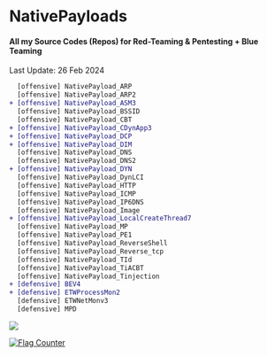# NativePayloads
#### All my Source Codes (Repos) for Red-Teaming & Pentesting + Blue Teaming

Last Update: 26 Feb 2024  
```diff
  [offensive] NativePayload_ARP
  [offensive] NativePayload_ARP2
+ [offensive] NativePayload_ASM3
  [offensive] NativePayload_BSSID
  [offensive] NativePayload_CBT
+ [offensive] NativePayload_CDynApp3
+ [offensive] NativePayload_DCP
+ [offensive] NativePayload_DIM
  [offensive] NativePayload_DNS
  [offensive] NativePayload_DNS2
+ [offensive] NativePayload_DYN
  [offensive] NativePayload_DynLCI
  [offensive] NativePayload_HTTP
  [offensive] NativePayload_ICMP
  [offensive] NativePayload_IP6DNS
  [offensive] NativePayload_Image
+ [offensive] NativePayload_LocalCreateThread7
  [offensive] NativePayload_MP
  [offensive] NativePayload_PE1
  [offensive] NativePayload_ReverseShell
  [offensive] NativePayload_Reverse_tcp
  [offensive] NativePayload_TId
  [offensive] NativePayload_TiACBT
  [offensive] NativePayload_Tinjection
+ [defensive] BEV4
+ [defensive] ETWProcessMon2
  [defensive] ETWNetMonv3
  [defensive] MPD  
```


<p><a href="https://hits.seeyoufarm.com"><img src="https://hits.seeyoufarm.com/api/count/incr/badge.svg?url=https://github.com/DamonMohammadbagher/NativePayloads"/></a></p>

<a href="https://info.flagcounter.com/u10t"><img src="https://s01.flagcounter.com/count/u10t/bg_C4C4C4/txt_000000/border_CCCCCC/columns_4/maxflags_20/viewers_0/labels_0/pageviews_0/flags_0/percent_0/" alt="Flag Counter" border="0"></a>
